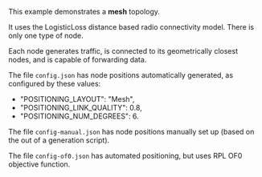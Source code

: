 This example demonstrates a **mesh** topology.

It uses the LogisticLoss distance based radio connectivity model. There is only one type of node.

Each node generates traffic, is connected to its geometrically closest nodes, and is capable of forwarding data.

The file `config.json` has node positions automatically generated, as configured by these values:
 * "POSITIONING_LAYOUT": "Mesh",
 * "POSITIONING_LINK_QUALITY": 0.8,
 * "POSITIONING_NUM_DEGREES": 6.

The file `config-manual.json` has node positions manually set up (based on the out of a generation script).

The file `config-of0.json` has automated positioning, but uses RPL OF0 objective function.